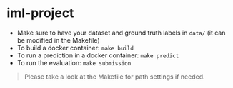 # iml-project

- Make sure to have your dataset and ground truth labels in `data/` (it can be modified in the Makefile)
- To build a docker container: `make build`
- To run a prediction in a docker container: `make predict`
- To run the evaluation: `make submission`

> Please take a look at the Makefile for path settings if needed.
